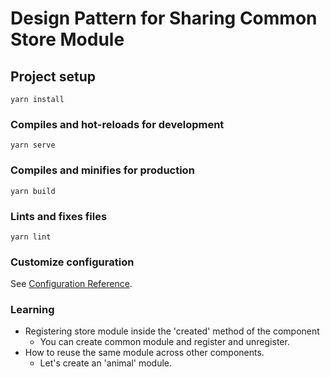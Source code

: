 # Design Pattern for Sharing Common Store Module

## Project setup
```
yarn install
```

### Compiles and hot-reloads for development
```
yarn serve
```

### Compiles and minifies for production
```
yarn build
```

### Lints and fixes files
```
yarn lint
```

### Customize configuration
See [Configuration Reference](https://cli.vuejs.org/config/).


### Learning
- Registering store module inside the 'created' method of the component
  * You can create common module and register and unregister.
- How to reuse the same module across other components.
  * Let's create an 'animal' module.